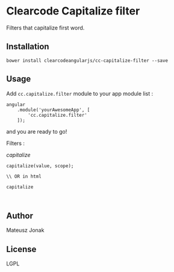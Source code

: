 Clearcode Capitalize filter
=========

Filters that capitalize first word.

Installation
--------------
``` bower install clearcodeangularjs/cc-capitalize-filter --save ``` 


Usage
------

Add ``` cc.capitalize.filter ``` module to your app module list :


```
angular
    .module('yourAwesomeApp', [
        'cc.capitalize.filter'
    ]);
```
and you are ready to go!

Filters :

*capitalize*

```
capitalize(value, scope);

\\ OR in html

capitalize



```


Author
------

Mateusz Jonak


License
----

LGPL

